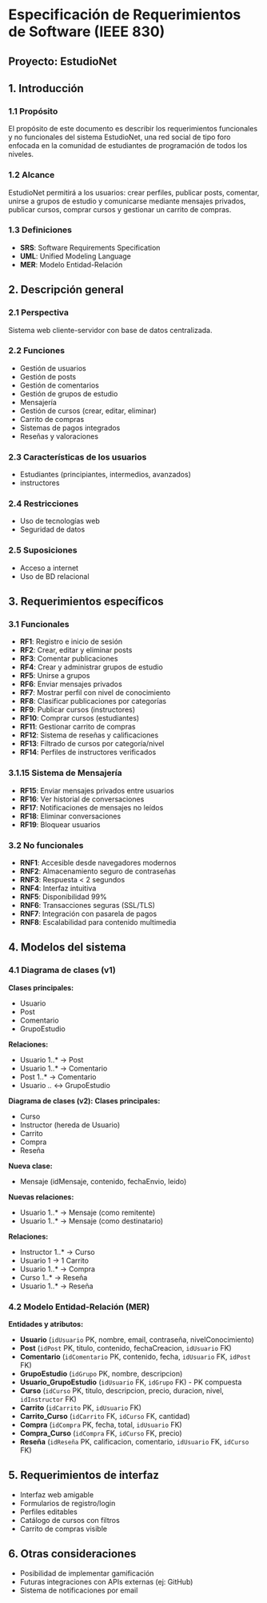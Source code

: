# Especificación de Requerimientos de Software (IEEE 830)

## Proyecto: EstudioNet

## 1. Introducción

### 1.1 Propósito
El propósito de este documento es describir los requerimientos funcionales y no funcionales del sistema EstudioNet, una red social de tipo foro enfocada en la comunidad de estudiantes de programación de todos los niveles.

### 1.2 Alcance
EstudioNet permitirá a los usuarios: crear perfiles, publicar posts, comentar, unirse a grupos de estudio y comunicarse mediante mensajes privados, publicar cursos, comprar cursos y gestionar un carrito de compras.

### 1.3 Definiciones
- **SRS**: Software Requirements Specification
- **UML**: Unified Modeling Language
- **MER**: Modelo Entidad-Relación

## 2. Descripción general

### 2.1 Perspectiva
Sistema web cliente-servidor con base de datos centralizada.

### 2.2 Funciones
- Gestión de usuarios
- Gestión de posts
- Gestión de comentarios
- Gestión de grupos de estudio
- Mensajería
- Gestión de cursos (crear, editar, eliminar)
- Carrito de compras
- Sistemas de pagos integrados
- Reseñas y valoraciones

### 2.3 Características de los usuarios
- Estudiantes (principiantes, intermedios, avanzados)
- instructores

### 2.4 Restricciones
- Uso de tecnologías web
- Seguridad de datos

### 2.5 Suposiciones
- Acceso a internet
- Uso de BD relacional

## 3. Requerimientos específicos

### 3.1 Funcionales
- **RF1**: Registro e inicio de sesión
- **RF2**: Crear, editar y eliminar posts
- **RF3**: Comentar publicaciones
- **RF4**: Crear y administrar grupos de estudio
- **RF5**: Unirse a grupos
- **RF6**: Enviar mensajes privados
- **RF7**: Mostrar perfil con nivel de conocimiento
- **RF8**: Clasificar publicaciones por categorías
- **RF9**: Publicar cursos (instructores)
- **RF10**: Comprar cursos (estudiantes)
- **RF11**: Gestionar carrito de compras
- **RF12**: Sistema de reseñas y calificaciones 
- **RF13**: Filtrado de cursos por categoría/nivel
- **RF14**: Perfiles de instructores verificados

### 3.1.15 Sistema de Mensajería
- **RF15**: Enviar mensajes privados entre usuarios
- **RF16**: Ver historial de conversaciones
- **RF17**: Notificaciones de mensajes no leídos
- **RF18**: Eliminar conversaciones
- **RF19**: Bloquear usuarios

### 3.2 No funcionales
- **RNF1**: Accesible desde navegadores modernos
- **RNF2**: Almacenamiento seguro de contraseñas
- **RNF3**: Respuesta < 2 segundos
- **RNF4**: Interfaz intuitiva
- **RNF5**: Disponibilidad 99%
- **RNF6**: Transacciones seguras (SSL/TLS)
- **RNF7**: Integración con pasarela de pagos
- **RNF8**: Escalabilidad para contenido multimedia

## 4. Modelos del sistema

### 4.1 Diagrama de clases (v1)

**Clases principales:**
- Usuario
- Post
- Comentario
- GrupoEstudio

**Relaciones:**
- Usuario 1..* → Post
- Usuario 1..* → Comentario
- Post 1..* → Comentario
- Usuario *..* ↔ GrupoEstudio

**Diagrama de clases (v2):**
**Clases principales:**
- Curso
- Instructor (hereda de Usuario)
- Carrito
- Compra
- Reseña

**Nueva clase:**
- Mensaje (idMensaje, contenido, fechaEnvio, leido)

**Nuevas relaciones:**
- Usuario 1..* → Mensaje (como remitente)
- Usuario 1..* → Mensaje (como destinatario)

**Relaciones:**
- Instructor 1..* → Curso
- Usuario 1 → 1 Carrito
- Usuario 1..* → Compra
- Curso 1..* → Reseña
- Usuario 1..* → Reseña


### 4.2 Modelo Entidad-Relación (MER)

**Entidades y atributos:**
- **Usuario** (`idUsuario` PK, nombre, email, contraseña, nivelConocimiento)
- **Post** (`idPost` PK, titulo, contenido, fechaCreacion, `idUsuario` FK)
- **Comentario** (`idComentario` PK, contenido, fecha, `idUsuario` FK, `idPost` FK)
- **GrupoEstudio** (`idGrupo` PK, nombre, descripcion)
- **Usuario_GrupoEstudio** (`idUsuario` FK, `idGrupo` FK) - PK compuesta
- **Curso** (`idCurso` PK, titulo, descripcion, precio, duracion, nivel, `idInstructor` FK)
- **Carrito** (`idCarrito` PK, `idUsuario` FK)
- **Carrito_Curso** (`idCarrito` FK, `idCurso` FK, cantidad)
- **Compra** (`idCompra` PK, fecha, total, `idUsuario` FK)
- **Compra_Curso** (`idCompra` FK, `idCurso` FK, precio)
- **Reseña** (`idReseña` PK, calificacion, comentario, `idUsuario` FK, `idCurso` FK)

## 5. Requerimientos de interfaz

- Interfaz web amigable
- Formularios de registro/login
- Perfiles editables
- Catálogo de cursos con filtros
- Carrito de compras visible
## 6. Otras consideraciones

- Posibilidad de implementar gamificación
- Futuras integraciones con APIs externas (ej: GitHub)
- Sistema de notificaciones por email
